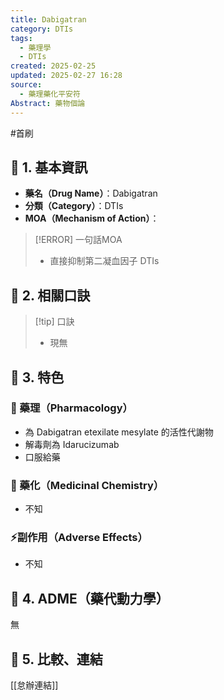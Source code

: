 ```yaml
---
title: Dabigatran
category: DTIs
tags:
  - 藥理學
  - DTIs
created: 2025-02-25
updated: 2025-02-27 16:28
source:
  - 藥理藥化平安符
Abstract: 藥物個論
---
```

#首刷
## 🔹 1. 基本資訊
- **藥名（Drug Name）**：Dabigatran
- **分類（Category）**：DTIs
- **MOA（Mechanism of Action）**：
> [!ERROR] 一句話MOA
> - 直接抑制第二凝血因子 DTIs

## 🔹 2. 相關口訣
> [!tip] 口訣
> - 現無

## 🔹 3. 特色
### 🧪 藥理（Pharmacology）

- 為 Dabigatran etexilate mesylate 的活性代謝物
- 解毒劑為 Idarucizumab
- 口服給藥

### 🧬 藥化（Medicinal Chemistry）
- 不知


### ⚡副作用（Adverse Effects）
- 不知


## 🔹 4. ADME（藥代動力學）
 無
## 🔹 5. 比較、連結

[[怠辦連結]]